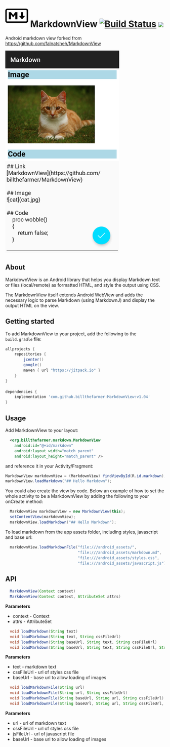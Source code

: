 # ![Logo](app/src/main/res/drawable-hdpi/ic_launcher.png) MarkdownView [![Build Status](https://travis-ci.org/billthefarmer/MarkdownView.svg?branch=master)](https://travis-ci.org/billthefarmer/MarkdownView) [![](https://jitpack.io/v/billthefarmer/MarkdownView.svg)](https://jitpack.io/#billthefarmer/MarkdownView)

Android markdown view forked from https://github.com/falnatsheh/MarkdownView

![Markdown](https://github.com/billthefarmer/billthefarmer.github.io/raw/master/images/Markdown.png)

## About

MarkdownView is an Android library that helps you display Markdown
text or files (local/remote) as formatted HTML, and style the output
using CSS.

The MarkdownView itself extends Android WebView and adds the necessary
logic to parse Markdown (using MarkdownJ) and display the output HTML
on the view.

## Getting started

To add MarkdownView to your project, add the following to the
`build.gradle` file:
```gradle
allprojects {
    repositories {
        jcenter()
        google()
        maven { url "https://jitpack.io" }
    }
}

dependencies {
    implementation 'com.github.billthefarmer:MarkdownView:v1.04'
}
```

## Usage
Add MarkdownView to your layout:
```xml
  <org.billthefarmer.markdown.MarkdownView
    android:id="@+id/markdown"
    android:layout_width="match_parent"
    android:layout_height="match_parent" />
```

and reference it in your Activity/Fragment:
```java
MarkdownView markdownView = (MarkdownView) findViewById(R.id.markdown);
markdownView.loadMarkdown("## Hello Markdown");
```

You could also create the view by code. Below an example of how to set
the whole activity to be a MarkdownView by adding the following to
your onCreate method:
```java
  MarkdownView markdownView = new MarkdownView(this);
  setContentView(markdownView);
  markdownView.loadMarkdown("## Hello Markdown");
```

To load markdown from the app assets folder, including styles,
javascript and base url:
```java
  markdownView.loadMarkdownFile("file:///android_assets/",
                                "file:///android_assets/markdown.md",
                                "file:///android_assets/styles.css",
                                "file:///android_assets/javascript.js");
```
## API
```java
  MarkdownView(Context context)
  MarkdownView(Context context, AttributeSet attrs)
```
**Parameters**
* context - Context
* attrs - AttributeSet
```java
  void loadMarkdown(String text)
  void loadMarkdown(String text, String cssFileUrl)
  void loadMarkdown(String baseUrl, String text, String cssFileUrl)
  void loadMarkdown(String baseUrl, String text, String cssFileUrl, String jsFileUrl)
```
**Parameters**
* text - markdown text
* cssFileUrl - url of styles css file
* baseUrl - base url to allow loading of images
```java
  void loadMarkdownFile(String url)
  void loadMarkdownFile(String url, String cssFileUrl)
  void loadMarkdownFile(String baseUrl, String url, String cssFileUrl)
  void loadMarkdownFile(String baseUrl, String url, String cssFileUrl, String jsFileUrl)
```
**Parameters**
* url - url of markdown text
* cssFileUrl - url of styles css file
* jsFileUrl - url of javascript file
* baseUrl - base url to allow loading of images

